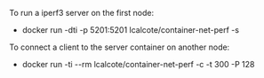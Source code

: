 To run a iperf3 server on the first node:

* docker run -dti -p 5201:5201 lcalcote/container-net-perf -s

To connect a client to the server container on another node:

* docker run -ti --rm lcalcote/container-net-perf -c <server ip-address> -t 300 -P 128
